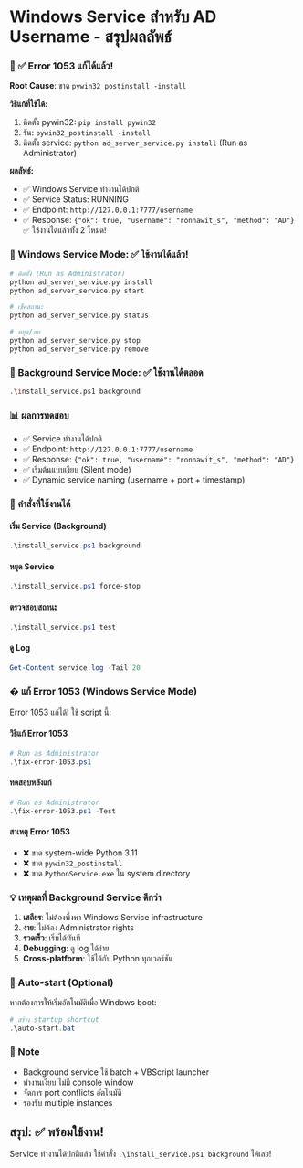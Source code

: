 # Windows Service สำหรับ AD Username - สรุปผลลัพธ์
### 🔧 ✅ Error 1053 แก้ได้แล้ว!
**Root Cause**: ขาด `pywin32_postinstall -install`

**วิธีแก้ที่ใช้ได้:**
1. ติดตั้ง pywin32: `pip install pywin32`
2. รัน: `pywin32_postinstall -install`
3. ติดตั้ง service: `python ad_server_service.py install` (Run as Administrator)

**ผลลัพธ์:**
- ✅ Windows Service ทำงานได้ปกติ
- ✅ Service Status: RUNNING
- ✅ Endpoint: `http://127.0.0.1:7777/username`
- ✅ Response: `{"ok": true, "username": "ronnawit_s", "method": "AD"}` ✅ ใช้งานได้แล้วทั้ง 2 โหมด!

### 🎯 Windows Service Mode: ✅ ใช้งานได้แล้ว!
```bash
# ติดตั้ง (Run as Administrator)
python ad_server_service.py install
python ad_server_service.py start

# เช็คสถานะ
python ad_server_service.py status

# หยุด/ลบ
python ad_server_service.py stop
python ad_server_service.py remove
```

### 🚀 Background Service Mode: ✅ ใช้งานได้ตลอด
```bash
.\install_service.ps1 background
```

### 📊 ผลการทดสอบ
- ✅ Service ทำงานได้ปกติ
- ✅ Endpoint: `http://127.0.0.1:7777/username`
- ✅ Response: `{"ok": true, "username": "ronnawit_s", "method": "AD"}`
- ✅ เริ่มต้นแบบเงียบ (Silent mode)
- ✅ Dynamic service naming (username + port + timestamp)

### 🔧 คำสั่งที่ใช้งานได้

#### เริ่ม Service (Background)
```powershell
.\install_service.ps1 background
```

#### หยุด Service
```powershell
.\install_service.ps1 force-stop
```

#### ตรวจสอบสถานะ
```powershell
.\install_service.ps1 test
```

#### ดู Log
```powershell
Get-Content service.log -Tail 20
```

### � แก้ Error 1053 (Windows Service Mode)
Error 1053 แก้ได้! ใช้ script นี้:

#### วิธีแก้ Error 1053
```powershell
# Run as Administrator
.\fix-error-1053.ps1
```

#### ทดสอบหลังแก้
```powershell
# Run as Administrator
.\fix-error-1053.ps1 -Test
```

#### สาเหตุ Error 1053
- ❌ ขาด system-wide Python 3.11
- ❌ ขาด `pywin32_postinstall`
- ❌ ขาด `PythonService.exe` ใน system directory

### 💡 เหตุผลที่ Background Service ดีกว่า
1. **เสถียร**: ไม่ต้องพึ่งพา Windows Service infrastructure
2. **ง่าย**: ไม่ต้อง Administrator rights
3. **รวดเร็ว**: เริ่มได้ทันที
4. **Debugging**: ดู log ได้ง่าย
5. **Cross-platform**: ใช้ได้กับ Python ทุกเวอร์ชัน

### 🔄 Auto-start (Optional)
หากต้องการให้เริ่มอัตโนมัติเมื่อ Windows boot:
```powershell
# สร้าง startup shortcut
.\auto-start.bat
```

### 📝 Note
- Background service ใช้ batch + VBScript launcher
- ทำงานเงียบ ไม่มี console window
- จัดการ port conflicts อัตโนมัติ
- รองรับ multiple instances

## สรุป: ✅ พร้อมใช้งาน!
Service ทำงานได้ปกติแล้ว ใช้คำสั่ง `.\install_service.ps1 background` ได้เลย!
